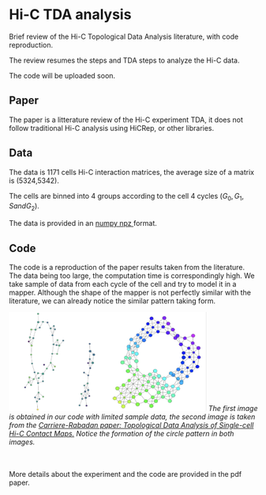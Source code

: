 # Hi-C TDA analysis
 Brief review of the Hi-C Topological Data Analysis literature, with code reproduction.
 
 The review resumes the steps and TDA steps to analyze the Hi-C data.
 
 The code will be uploaded soon.
 
 ## Paper 
 The paper is a litterature review of the Hi-C experiment TDA, it does not follow traditional Hi-C analysis using HiCRep, or other libraries.
 
 ## Data
 The data is 1171 cells Hi-C interaction matrices, the average size of a matrix is (5324,5342).
 
 The cells are binned into 4 groups according to the cell 4 cycles ($G_0 , G_1 , S and G_2$).
 
 The data is provided in an <a href="https://numpy.org/doc/stable/reference/generated/numpy.savez.html"> numpy npz </a> format.
 
 ## Code
The code is a reproduction of the paper results taken from the literature. The data being too large, the computation time is correspondingly high.
We take sample of data from each cycle of the cell and try to model it in a mapper. Although the shape of the mapper is not perfectly similar with the literature, we can already notice the similar pattern taking form.
<div class="image123">
    <img src="./images/code.png" height="200" width="200" style="float:left"  title="Mapper from code">
    <img src="./images/papers.png"/ height="200" width="200" title="Mapper from Carriere-Rabadan paper">
    <i>The first image is obtained in our code with limited sample data, the second image is taken from the <a href="https://arxiv.org/abs/1812.01360">Carriere-Rabadan paper: Topological Data Analysis of Single-cell Hi-C Contact Maps.</a>  Notice the formation of the circle pattern in both images.</i>
</div>
<br><br>

More details about the experiment and the code are provided in the pdf paper.
 
 
